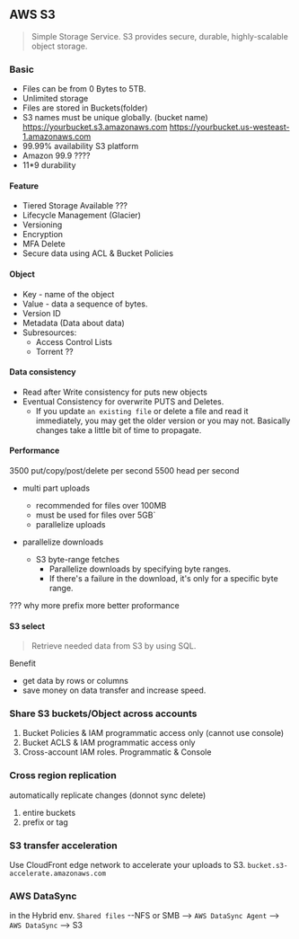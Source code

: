 ## AWS S3
> Simple Storage Service. S3 provides secure, durable, highly-scalable object storage.

### Basic

* Files can be from 0 Bytes to 5TB.
* Unlimited storage
* Files are stored in Buckets(folder)
* S3 names must be unique globally. (bucket name) 
 https://yourbucket.s3.amazonaws.com
 https://yourbucket.us-westeast-1.amazonaws.com
* 99.99% availability S3 platform
* Amazon 99.9 ????
* 11*9 durability

#### Feature
* Tiered Storage Available ???
* Lifecycle Management (Glacier)
* Versioning
* Encryption
* MFA Delete
* Secure data using ACL & Bucket Policies
 
#### Object 
* Key - name of the object
* Value - data a sequence of bytes.
* Version ID
* Metadata (Data about data)
* Subresources:
    * Access Control Lists
    * Torrent ??

#### Data consistency
* Read after Write consistency for puts new objects
* Eventual Consistency for overwrite PUTS and Deletes. 
    * If you update `an existing file` or delete a file and read it immediately, you may get the older version
    or you may not. Basically changes take a little bit of time to propagate.
 
#### Performance

3500 put/copy/post/delete per second
5500 head per second

* multi part uploads
    * recommended for files over 100MB
    * must be used for files over 5GB`
    * parallelize uploads

* parallelize downloads
    * S3 byte-range fetches
        * Parallelize downloads by specifying byte ranges.  
        * If there's a failure in the download, it's only for a specific byte range.

??? why more prefix more better proformance         

#### S3 select
> Retrieve needed data from S3 by using SQL.

Benefit
* get data by rows or columns
* save money on data transfer and increase speed. 

### Share S3 buckets/Object across accounts
1. Bucket Policies & IAM programmatic access only (cannot use console)
2. Bucket ACLS & IAM programmatic access only
3. Cross-account IAM roles. Programmatic & Console

### Cross region replication
automatically replicate changes (donnot sync delete)
1. entire buckets
2. prefix or tag

### S3 transfer acceleration
Use CloudFront edge network to accelerate your uploads to S3.
`bucket.s3-accelerate.amazonaws.com`

### AWS DataSync
in the Hybrid env.
 `Shared files` --NFS or SMB --> `AWS DataSync Agent` --> `AWS DataSync` --> S3
